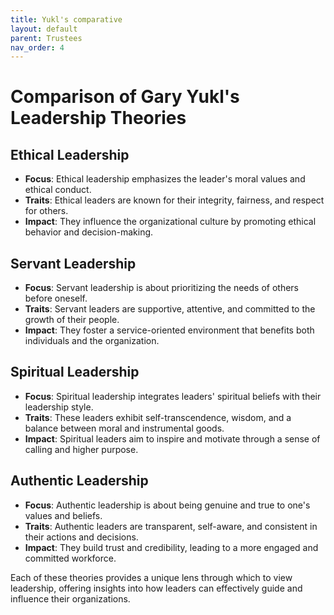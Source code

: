 ```yaml
---
title: Yukl's comparative
layout: default 
parent: Trustees
nav_order: 4
---
```


# Comparison of Gary Yukl's Leadership Theories

## Ethical Leadership
- **Focus**: Ethical leadership emphasizes the leader's moral values and ethical conduct.
- **Traits**: Ethical leaders are known for their integrity, fairness, and respect for others.
- **Impact**: They influence the organizational culture by promoting ethical behavior and decision-making.

## Servant Leadership
- **Focus**: Servant leadership is about prioritizing the needs of others before oneself.
- **Traits**: Servant leaders are supportive, attentive, and committed to the growth of their people.
- **Impact**: They foster a service-oriented environment that benefits both individuals and the organization.

## Spiritual Leadership
- **Focus**: Spiritual leadership integrates leaders' spiritual beliefs with their leadership style.
- **Traits**: These leaders exhibit self-transcendence, wisdom, and a balance between moral and instrumental goods.
- **Impact**: Spiritual leaders aim to inspire and motivate through a sense of calling and higher purpose.

## Authentic Leadership
- **Focus**: Authentic leadership is about being genuine and true to one's values and beliefs.
- **Traits**: Authentic leaders are transparent, self-aware, and consistent in their actions and decisions.
- **Impact**: They build trust and credibility, leading to a more engaged and committed workforce.

Each of these theories provides a unique lens through which to view leadership, offering insights into how leaders can effectively guide and influence their organizations.
